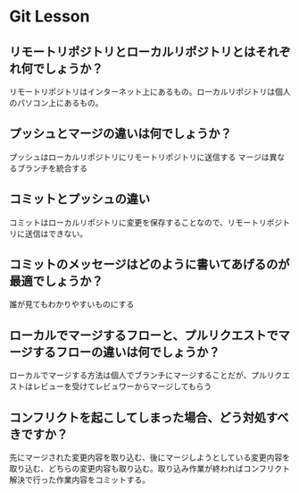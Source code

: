 # Git Lesson

## リモートリポジトリとローカルリポジトリとはそれぞれ何でしょうか？

リモートリポジトリはインターネット上にあるもの。ローカルリポジトリは個人のパソコン上にあるもの。

## プッシュとマージの違いは何でしょうか？

プッシュはローカルリポジトリにリモートリポジトリに送信する
マージは異なるブランチを統合する

## コミットとプッシュの違い

コミットはローカルリポジトリに変更を保存することなので、リモートリポジトリに送信はできない。

## コミットのメッセージはどのように書いてあげるのが最適でしょうか？

誰が見てもわかりやすいものにする

## ローカルでマージするフローと、プルリクエストでマージするフローの違いは何でしょうか？

ローカルでマージする方法は個人でブランチにマージすることだが、プルリクエストはレビューを受けてレビュワーからマージしてもらう

## コンフリクトを起こしてしまった場合、どう対処すべきですか？

先にマージされた変更内容を取り込む、後にマージしようとしている変更内容を取り込む、どちらの変更内容も取り込む。取り込み作業が終わればコンフリクト解決で行った作業内容をコミットする。